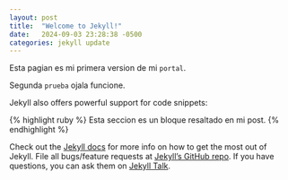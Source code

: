 ```yaml
---
layout: post
title:  "Welcome to Jekyll!"
date:   2024-09-03 23:28:38 -0500
categories: jekyll update
---
```

Esta pagian es mi primera version de mi `portal`. 

Segunda `prueba` ojala funcione.




Jekyll also offers powerful support for code snippets:

{% highlight ruby %}
Esta seccion es un bloque 
resaltado en mi post.
{% endhighlight %}

Check out the [Jekyll docs][jekyll-docs] for more info on how to get the most out of Jekyll. File all bugs/feature requests at [Jekyll’s GitHub repo][jekyll-gh]. If you have questions, you can ask them on [Jekyll Talk][jekyll-talk].

[jekyll-docs]: https://jekyllrb.com/docs/home
[jekyll-gh]:   https://github.com/jekyll/jekyll
[jekyll-talk]: https://talk.jekyllrb.com/
